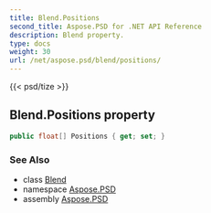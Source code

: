 ```yaml
---
title: Blend.Positions
second_title: Aspose.PSD for .NET API Reference
description: Blend property. 
type: docs
weight: 30
url: /net/aspose.psd/blend/positions/
---
```

{{< psd/tize >}}
## Blend.Positions property

```csharp
public float[] Positions { get; set; }
```

### See Also

* class [Blend](../)
* namespace [Aspose.PSD](../../blend/)
* assembly [Aspose.PSD](../../../)


